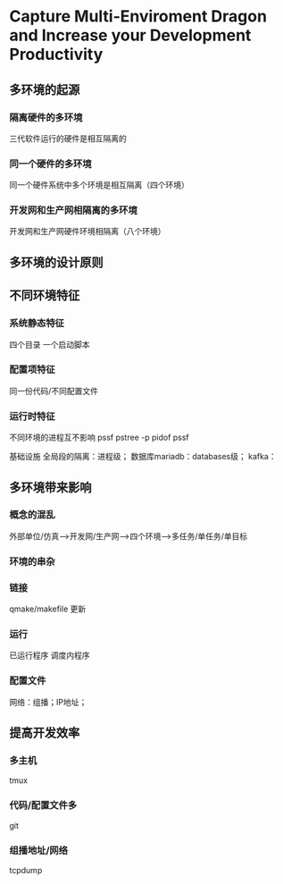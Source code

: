 # Capture Multi-Enviroment Dragon and Increase your Development Productivity

## 多环境的起源

### 隔离硬件的多环境
三代软件运行的硬件是相互隔离的
### 同一个硬件的多环境
同一个硬件系统中多个环境是相互隔离（四个环境）
### 开发网和生产网相隔离的多环境
开发网和生产网硬件环境相隔离（八个环境）

## 多环境的设计原则


## 不同环境特征
### 系统静态特征
四个目录
一个启动脚本
### 配置项特征
同一份代码/不同配置文件

### 运行时特征
不同环境的进程互不影响
pssf
pstree -p pidof pssf

基础设施
全局段的隔离：进程级；
数据库mariadb：databases级；
kafka：


## 多环境带来影响
### 概念的混乱
外部单位/仿真-->开发网/生产网-->四个环境-->多任务/单任务/单目标
### 环境的串杂
### 链接
qmake/makefile
更新
### 运行
已运行程序
调度内程序
### 配置文件
网络：组播；IP地址；

## 提高开发效率

### 多主机
tmux

### 代码/配置文件多
git

### 组播地址/网络
tcpdump







